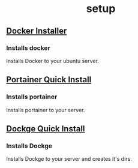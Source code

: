 <h1 align="center">setup</h1>


## [Docker Installer](https://github.com/999root/setup-scripts/tree/docker-install)
### Installs docker
Installs Docker to your ubuntu server.

## [Portainer Quick Install](https://github.com/999root/setup-scripts/tree/portainer)
### Installs portainer
Installs portainer to your server.

## [Dockge Quick Install](https://github.com/999root/setup-scripts/tree/dockge)
### Installs Dockge
Installs Dockge to your server and creates it's dirs.

